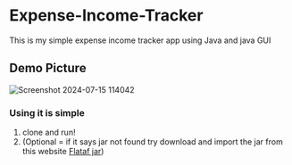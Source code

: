# Expense-Income-Tracker
This is my simple expense income tracker app using Java and java GUI

## Demo Picture
![Screenshot 2024-07-15 114042](https://github.com/user-attachments/assets/9c4ca2e1-3832-4cfc-937b-9c0f07cdc864)


### Using it is simple
1. clone and run!
2. (Optional = if it says jar not found try download and import the jar from this website [Flataf jar](https://search.maven.org/artifact/com.formdev/flatlaf/3.4.1/jar?eh=))
